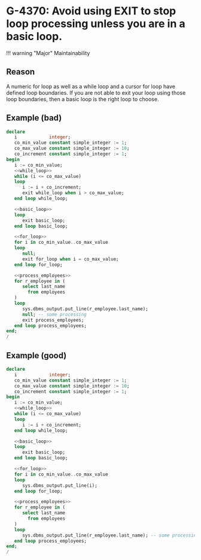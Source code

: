# G-4370: Avoid using EXIT to stop loop processing unless you are in a basic loop.

!!! warning "Major"
    Maintainability

## Reason

A numeric for loop as well as a while loop and a cursor for loop have defined loop boundaries. If you are not able to exit your loop using those loop boundaries, then a basic loop is the right loop to choose.

## Example (bad)

``` sql
declare
   i            integer;
   co_min_value constant simple_integer := 1;
   co_max_value constant simple_integer := 10;
   co_increment constant simple_integer := 1;
begin
   i := co_min_value;
   <<while_loop>>
   while (i <= co_max_value)
   loop
      i := i + co_increment;
      exit while_loop when i > co_max_value;
   end loop while_loop;

   <<basic_loop>>
   loop
      exit basic_loop;
   end loop basic_loop;

   <<for_loop>>
   for i in co_min_value..co_max_value
   loop
      null;
      exit for_loop when i = co_max_value;
   end loop for_loop;

   <<process_employees>>
   for r_employee in (
      select last_name
        from employees
   )
   loop
      sys.dbms_output.put_line(r_employee.last_name);
      null; -- some processing
      exit process_employees;
   end loop process_employees;
end;
/
```

## Example (good)

``` sql
declare
   i            integer;
   co_min_value constant simple_integer := 1;
   co_max_value constant simple_integer := 10;
   co_increment constant simple_integer := 1;
begin
   i := co_min_value;
   <<while_loop>>
   while (i <= co_max_value)
   loop
      i := i + co_increment;
   end loop while_loop;

   <<basic_loop>>
   loop
      exit basic_loop;
   end loop basic_loop;

   <<for_loop>>
   for i in co_min_value..co_max_value
   loop
      sys.dbms_output.put_line(i);
   end loop for_loop;

   <<process_employees>>
   for r_employee in (
      select last_name
        from employees
   )
   loop
      sys.dbms_output.put_line(r_employee.last_name); -- some processing
   end loop process_employees;
end;
/
```